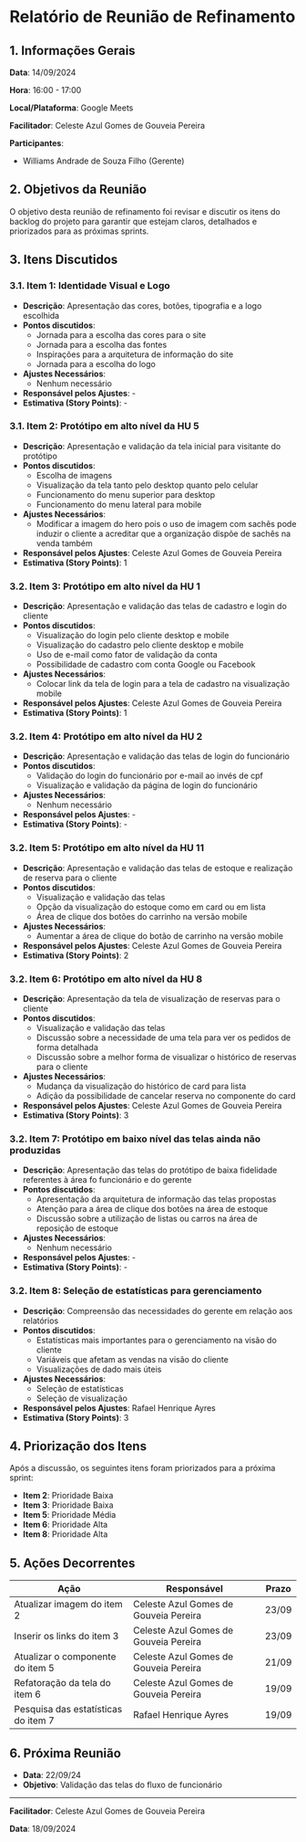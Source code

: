 # Relatório de Reunião de Refinamento

## 1. Informações Gerais

**Data**: 14/09/2024

**Hora**: 16:00 - 17:00

**Local/Plataforma**: Google Meets

**Facilitador**: Celeste Azul Gomes de Gouveia Pereira

**Participantes**:

- Williams Andrade de Souza Filho (Gerente)

## 2. Objetivos da Reunião

O objetivo desta reunião de refinamento foi revisar e discutir os itens do backlog do projeto para garantir que estejam claros, detalhados e priorizados para as próximas sprints.

## 3. Itens Discutidos

### 3.1. Item 1: Identidade Visual e Logo

- **Descrição**: Apresentação das cores, botões, tipografia e a logo escolhida
- **Pontos discutidos**:
    - Jornada para a escolha das cores para o site
    - Jornada para a escolha das fontes
    - Inspirações para a arquitetura de informação do site
    - Jornada para a escolha do logo
- **Ajustes Necessários**: 
    - Nenhum necessário
- **Responsável pelos Ajustes**: -
- **Estimativa (Story Points)**: -

### 3.1. Item 2: Protótipo em alto nível da HU 5

- **Descrição**: Apresentação e validação da tela inicial para visitante do protótipo
- **Pontos discutidos**:
    - Escolha de imagens
    - Visualização da tela tanto pelo desktop quanto pelo celular
    - Funcionamento do menu superior para desktop
    - Funcionamento do menu lateral para mobile
- **Ajustes Necessários**: 
    - Modificar a imagem do hero pois o uso de imagem com sachês pode induzir o cliente a acreditar que a organização dispõe de sachês na venda também
- **Responsável pelos Ajustes**: Celeste Azul Gomes de Gouveia Pereira
- **Estimativa (Story Points)**: 1

### 3.2. Item 3: Protótipo em alto nível da HU 1

- **Descrição**: Apresentação e validação das telas de cadastro e login do cliente
- **Pontos discutidos**:
    - Visualização do login pelo cliente desktop e mobile
    - Visualização do cadastro pelo cliente desktop e mobile
    - Uso de e-mail como fator de validação da conta
    - Possibilidade de cadastro com conta Google ou Facebook
- **Ajustes Necessários**: 
    - Colocar link da tela de login para a tela de cadastro na visualização mobile
- **Responsável pelos Ajustes**: Celeste Azul Gomes de Gouveia Pereira
- **Estimativa (Story Points)**: 1

### 3.2. Item 4: Protótipo em alto nível da HU 2

- **Descrição**: Apresentação e validação das telas de login do funcionário
- **Pontos discutidos**:
    - Validação do login do funcionário por e-mail ao invés de cpf
    - Visualização e validação da página de login do funcionário
- **Ajustes Necessários**:
    - Nenhum necessário
- **Responsável pelos Ajustes**: -
- **Estimativa (Story Points)**: -

### 3.2. Item 5: Protótipo em alto nível da HU 11

- **Descrição**: Apresentação e validação das telas de estoque e realização de reserva para o cliente
- **Pontos discutidos**:
    - Visualização e validação das telas
    - Opção da visualização do estoque como em card ou em lista
    - Área de clique dos botões do carrinho na versão mobile
- **Ajustes Necessários**: 
    - Aumentar a área de clique do botão de carrinho na versão mobile
- **Responsável pelos Ajustes**: Celeste Azul Gomes de Gouveia Pereira
- **Estimativa (Story Points)**: 2

### 3.2. Item 6: Protótipo em alto nível da HU 8

- **Descrição**: Apresentação da tela de visualização de reservas para o cliente
- **Pontos discutidos**:
    - Visualização e validação das telas
    - Discussão sobre a necessidade de uma tela para ver os pedidos de forma detalhada
    - Discussão sobre a melhor forma de visualizar o histórico de reservas para o cliente
- **Ajustes Necessários**: 
    - Mudança da visualização do histórico de card para lista
    - Adição da possibilidade de cancelar reserva no componente do card
- **Responsável pelos Ajustes**: Celeste Azul Gomes de Gouveia Pereira
- **Estimativa (Story Points)**: 3

### 3.2. Item 7: Protótipo em baixo nível das telas ainda não produzidas

- **Descrição**: Apresentação das telas do protótipo de baixa fidelidade referentes à área fo funcionário e do gerente
- **Pontos discutidos**:
    - Apresentação da arquitetura de informação das telas propostas
    - Atenção para a área de clique dos botões na área de estoque
    - Discussão sobre a utilização de listas ou carros na área de reposição de estoque
- **Ajustes Necessários**: 
    - Nenhum necessário
- **Responsável pelos Ajustes**: -
- **Estimativa (Story Points)**: -

### 3.2. Item 8: Seleção de estatísticas para gerenciamento

- **Descrição**: Compreensão das necessidades do gerente em relação aos relatórios
- **Pontos discutidos**:
    - Estatísticas mais importantes para o gerenciamento na visão do cliente
    - Variáveis que afetam as vendas na visão do cliente
    - Visualizações de dado mais úteis 
- **Ajustes Necessários**: 
    - Seleção de estatísticas
    - Seleção de visualização
- **Responsável pelos Ajustes**: Rafael Henrique Ayres
- **Estimativa (Story Points)**: 3


## 4. Priorização dos Itens

Após a discussão, os seguintes itens foram priorizados para a próxima sprint:

- **Item 2**: Prioridade Baixa
- **Item 3**: Prioridade Baixa
- **Item 5**: Prioridade Média
- **Item 6**: Prioridade Alta
- **Item 8**: Prioridade Alta

## 5. Ações Decorrentes

| Ação | Responsável | Prazo |
| --- | --- | --- |
| Atualizar imagem do item 2 | Celeste Azul Gomes de Gouveia Pereira | 23/09 |
| Inserir os links do item 3 | Celeste Azul Gomes de Gouveia Pereira | 23/09 |
| Atualizar o componente do item 5 | Celeste Azul Gomes de Gouveia Pereira | 21/09 |
| Refatoração da tela do item 6 | Celeste Azul Gomes de Gouveia Pereira | 19/09 |
| Pesquisa das estatísticas do item 7 | Rafael Henrique Ayres | 19/09 |

## 6. Próxima Reunião

- **Data**: 22/09/24
- **Objetivo**: Validação das telas do fluxo de funcionário

---

**Facilitador**: Celeste Azul Gomes de Gouveia Pereira

**Data**: 18/09/2024

